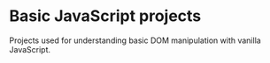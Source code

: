 # Basic JavaScript projects

Projects used for understanding basic DOM manipulation with vanilla JavaScript.  
